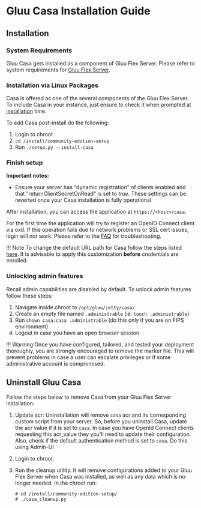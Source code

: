 # Gluu Casa Installation Guide

## Installation

### System Requirements

Gluu Casa gets installed as a component of Gluu Flex Server. Please refer to system requirements for 
[Gluu Flex Server](../administration/installation.md#system-requirements). 

### Installation via Linux Packages 

Casa is offered as one of the several components of the Gluu Flex Server. To include Casa in your instance, just ensure 
to check it when prompted at [installation](https://gluu.org/docs/gluu-server/4.4/installation-guide/) time.

To add Casa post-install do the following:

1. Login to chroot
1. `cd /install/community-edition-setup`
1. Run `./setup.py --install-casa`

### Finish setup

**Important notes:**

- Ensure your server has "dynamic registration" of clients enabled and that "returnClientSecretOnRead" is set to *true*.
  These settings can be reverted once your Casa installation is fully operational

After installation, you can access the application at `https://<host>/casa`. 

For the first time the application will try to register an OpenID Connect client via oxd. If this operation fails due to
network problems or SSL cert issues, login will not work. Please refer to the [FAQ](./faq.md#oxd) for troubleshooting.

!!! Note 
    To change the default URL path for Casa follow the steps listed [here](change-context-path.md). It is advisable to apply this customization **before** credentials are enrolled. 

### Unlocking admin features

Recall admin capabilities are disabled by default. To unlock admin features follow these steps:

1. Navigate inside chroot to `/opt/gluu/jetty/casa/`
1. Create an empty file named `.administrable` (ie. `touch .administrable`)
1. Run `chown casa:casa .administrable` (do this only if you are on FIPS environment)
1. Logout in case you have an open browser session

!!! Warning
    Once you have configured, tailored, and tested your deployment thoroughly, you are strongly encouraged to remove the marker file. This will prevent problems in case a user can escalate privileges or if some administrative account is compromised.

<!--
### A word on security

In a clustered or containerized deployment, admin features and user features should run on different nodes. It is responsibility of the administrator to enable admin features on a specific (small) set of nodes and make those publically inaccessible, for instance, by removing them from the load balancer.
-->

## Uninstall Gluu Casa

Follow the steps below to remove Casa from your Gluu Flex Server installation:

1. Update acr: Uninstallation will remove `casa` acr and its corresponding custom script from your server.
   So, before you uninstall Casa, update the acr value if it is set to `casa`. In case you have OpenId Connect clients
   requesting this acr_value they you'll need to update their configuration. Also, check if the default authentication
   method is set to `casa`. Do this using Admin-UI <TODO>

1. Login to chroot.

1. Run the cleanup utility. It will remove configurations added to your Gluu Flex Server when Casa was installed,
   as well as any data which is no longer needed. In the chroot run:

    ```
    # cd /install/community-edition-setup/
    # ./casa_cleanup.py
    ```
